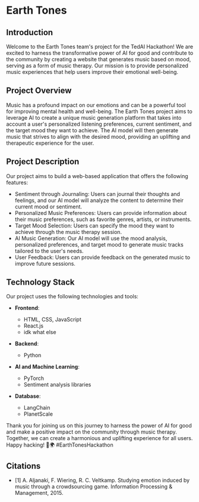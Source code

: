 # Earth Tones

## Introduction
Welcome to the Earth Tones team's project for the TedAI Hackathon! We are excited to harness the transformative power of AI for good and contribute to the community by creating a website that generates music based on mood, serving as a form of music therapy. Our mission is to provide personalized music experiences that help users improve their emotional well-being.

## Project Overview
Music has a profound impact on our emotions and can be a powerful tool for improving mental health and well-being. The Earth Tones project aims to leverage AI to create a unique music generation platform that takes into account a user's personalized listening preferences, current sentiment, and the target mood they want to achieve. The AI model will then generate music that strives to align with the desired mood, providing an uplifting and therapeutic experience for the user.

## Project Description
Our project aims to build a web-based application that offers the following features:
- Sentiment through Journaling: Users can journal their thoughts and feelings, and our AI model will analyze the content to determine their current mood or sentiment.
- Personalized Music Preferences: Users can provide information about their music preferences, such as favorite genres, artists, or instruments.
- Target Mood Selection: Users can specify the mood they want to achieve through the music therapy session.
- AI Music Generation: Our AI model will use the mood analysis, personalized preferences, and target mood to generate music tracks tailored to the user's needs.
- User Feedback: Users can provide feedback on the generated music to improve future sessions.

## Technology Stack
Our project uses the following technologies and tools:

- **Frontend**:
  - HTML, CSS, JavaScript
  - React.js
  - idk what else
  
- **Backend**:
  - Python

- **AI and Machine Learning**:
  - PyTorch 
  - Sentiment analysis libraries
  
- **Database**:
  - LangChain
  - PlanetScale
  

Thank you for joining us on this journey to harness the power of AI for good and make a positive impact on the community through music therapy. Together, we can create a harmonious and uplifting experience for all users. Happy hacking! 🎵🌍 #EarthTonesHackathon

## Citations
- [1] A. Aljanaki, F. Wiering, R. C. Veltkamp. Studying emotion induced by music through a crowdsourcing game. Information Processing & Management, 2015.

